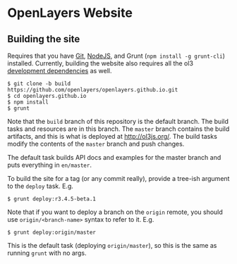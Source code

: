 # OpenLayers Website

## Building the site

Requires that you have [Git](http://git-scm.com/), [NodeJS](http://nodejs.org/), and Grunt (`npm install -g grunt-cli`) installed.  Currently, building the website also requires all the ol3 [development dependencies](https://github.com/openlayers/ol3/wiki/Developer-Guide#development-dependencies) as well.

    $ git clone -b build https://github.com/openlayers/openlayers.github.io.git
    $ cd openlayers.github.io
    $ npm install
    $ grunt

Note that the `build` branch of this repository is the default branch.  The build tasks and resources are in this branch.  The `master` branch contains the build artifacts, and this is what is deployed at http://ol3js.org/.  The build tasks modify the contents of the `master` branch and push changes.

The default task builds API docs and examples for the master branch and puts everything in `en/master`.

To build the site for a tag (or any commit really), provide a tree-ish argument to the `deploy` task.  E.g.

    $ grunt deploy:r3.4.5-beta.1

Note that if you want to deploy a branch on the `origin` remote, you should use `origin/<branch-name>` syntax to refer to it.  E.g.

    $ grunt deploy:origin/master

This is the default task (deploying `origin/master`), so this is the same as running `grunt` with no args.
